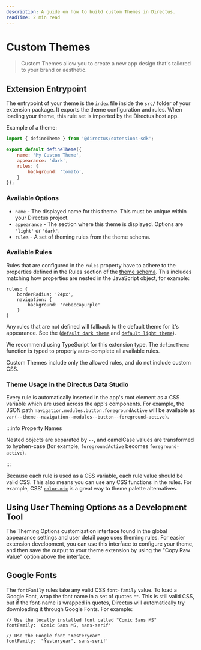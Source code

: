 ```yaml
---
description: A guide on how to build custom Themes in Directus.
readTime: 2 min read
---
```


# Custom Themes

> Custom Themes allow you to create a new app design that's tailored to your brand or aesthetic.

## Extension Entrypoint

The entrypoint of your theme is the `index` file inside the `src/` folder of your extension package. It exports the
theme configuration and rules. When loading your theme, this rule set is imported by the Directus host app.

Example of a theme:

```js
import { defineTheme } from '@directus/extensions-sdk';

export default defineTheme({
	name: 'My Custom Theme',
	appearance: 'dark',
	rules: {
		background: 'tomato',
	}
});
```

### Available Options

- `name` - The displayed name for this theme. This must be unique within your Directus project.
- `appearance` - The section where this theme is displayed. Options are `'light'` or `'dark'`.
- `rules` - A set of theming rules from the theme schema.

### Available Rules

Rules that are configured in the `rules` property have to adhere to the properties defined in the Rules section of the [theme schema](https://github.com/directus/directus/blob/main/packages/themes/src/schemas/theme.ts). This includes matching how properties are nested in the JavaScript object, for example:

```js{3-5}
rules: {
	borderRadius: '24px',
	navigation: {
		background: 'rebeccapurple'
	}
}
```

Any rules that are not defined will fallback to the default theme for it's appearance. See the
([`default dark theme`](https://github.com/directus/directus/blob/main/packages/themes/src/themes/dark/default.ts) and
[`default light theme`](https://github.com/directus/directus/blob/main/packages/themes/src/themes/dark/default.ts)).

We recommend using TypeScript for this extension type. The `defineTheme` function is typed to properly auto-complete all
available rules.

Custom Themes include only the allowed rules, and do not include custom CSS.

### Theme Usage in the Directus Data Studio

Every rule is automatically inserted in the app's root element as a CSS variable which are used across the app's
components. For example, the JSON path `navigation.modules.button.foregroundActive` will be available as
`var(--theme--navigation--modules--button--foreground-active)`.

:::info Property Names

Nested objects are separated by `--`, and
camelCase values are transformed to hyphen-case (for example, `foregroundActive` becomes `foreground-active`).

:::

Because each rule is used as a CSS variable, each rule value should be valid CSS. This also means you can use any CSS
functions in the rules. For example, CSS'
[`color-mix`](https://developer.mozilla.org/en-US/docs/Web/CSS/color_value/color-mix) is a great way to theme palette
alternatives.

## Using User Theming Options as a Development Tool

The Theming Options customization interface found in the global appearance settings and user detail page uses theming rules. For easier extension development, you can use this interface to configure your theme, and
then save the output to your theme extension by using the "Copy Raw Value" option above the interface.

## Google Fonts

The `fontFamily` rules take any valid CSS `font-family` value. To load a Google Font, wrap the
font name in a set of quotes `""`. This is still valid CSS, but if the font-name is wrapped in quotes, Directus will
automatically try downloading it through Google Fonts. For example:

```
// Use the locally installed font called "Comic Sans MS"
fontFamily: 'Comic Sans MS, sans-serif'

// Use the Google font "Yesteryear"
fontFamily: '"Yesteryear", sans-serif'
```
